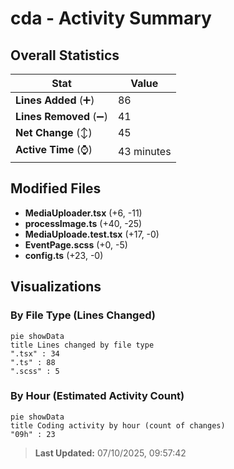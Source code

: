# cda - Activity Summary 

## Overall Statistics

| Stat                   | Value                                                             |
| ---------------------- | ----------------------------------------------------------------- |
| **Lines Added** (➕)   | 86                                          |
| **Lines Removed** (➖) | 41                                        |
| **Net Change** (↕)    | 45                |
| **Active Time** (⌚)   | 43 minutes |


## Modified Files
- **MediaUploader.tsx** (+6, -11)
- **processImage.ts** (+40, -25)
- **MediaUploade.test.tsx** (+17, -0)
- **EventPage.scss** (+0, -5)
- **config.ts** (+23, -0)

## Visualizations

### By File Type (Lines Changed)

```mermaid
pie showData
title Lines changed by file type
".tsx" : 34
".ts" : 88
".scss" : 5
```

### By Hour (Estimated Activity Count)

```mermaid
pie showData
title Coding activity by hour (count of changes)
"09h" : 23
```


> **Last Updated:** 07/10/2025, 09:57:42